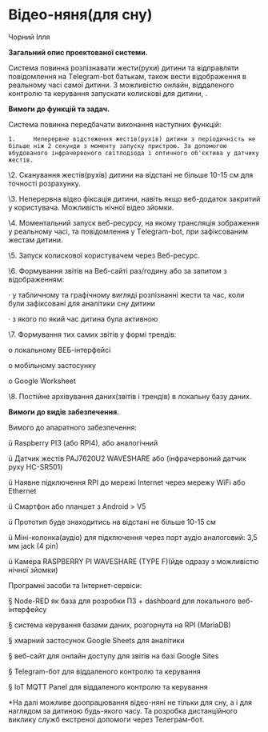 # **Відео-няня(для сну)**

Чорний Ілля

**Загальний опис проектованої системи.**

Система повинна розпізнавати жести(рухи) дитини та відправляти повідомлення на Тelegram-bot батькам, також вести відображення в реальному часі самої дитини. З можливістю онлайн, віддаленого контролю та керування запускати колискові для дитини, .

**Вимоги до функцій та задач.**

Система повинна передбачати виконання наступних функцій:

```
1.     Неперервне відстеження жестів(рухів) дитини з періодичність не більше ніж 2 секунди з моменту запуску пристрою. За допомогою вбудованого інфрачервоного світлодіода і оптичного об'єктива у датчику жестів.
```

\2.   Сканування жестів(рухів) дитини на відстані не більше 10-15 см для точності розрахунку.

\3.   Неперервна відео фіксація дитини, навіть якщо веб-додаток закритий у користувача. Можливість нічної відео зйомки.

\4.   Моментальний запуск веб-ресурсу, на якому трансляція зображення у реальному часі, та повідомлення у Тelegram-bot, при зафіксованим жестам дитини.

\5.   Запуск колискової користувачем через Веб-ресурс.

\6.   Формування звітів на Веб-сайті раз/годину або за запитом з відображенням:

·    у табличному та графічному вигляді розпізнанні жести та час, коли були зафіксовані для аналітики сну дитини

·    з якого по який час дитина була активною

\7.   Формування тих самих звітів у формі трендів:

o  локальному ВЕБ-інтерфейсі

o  мобільному застосунку

o  Google Worksheet

\8.   Постійне архівування даних(звітів і трендів) в локальну базу даних.

 

**Вимоги до видів забезпечення.**

Вимого до апаратного забезпечення:

ü Raspberry PI3 (або RPI4), або аналогічний

ü Датчик жестів PAJ7620U2 WAVESHARE або (інфрачервоний датчик руху HC-SR501)

ü Наявне підключення RPI до мережі Internet через мережу WiFi або Ethernet

ü Смартфон або планшет з Android > V5

ü Прототип буде знаходитись на відстані не більше 10-15 см

ü Міні-колонка(аудіо) для підключення через порт аудіо аналоговий: 3,5 мм jack (4 pin)

ü Камера RASPBERRY PI WAVESHARE (TYPE F)(йде одразу з можливістю нічної зйомки)

 

Програмні засоби та Інтернет-сервіси:

§ Node-RED як база для розробки ПЗ + dashboard для локального веб-інтерфейсу

§ система керування базами даних, розгорнута на RPI (MariaDB)

§ хмарний застосунок Google Sheets для аналітики

§ веб-сайт для онлайн доступу для звітів на базі Google Sites

§ Telegram-бот для віддаленого контролю та керування

§ IoT MQTT Panel для віддаленого контролю та керування

 

*На далі можливе доопрацювання відео-няні не тільки для сну, а і для наглядом за дитиною будь-якого часу. Та розробка дистанційного виклику служб екстреної допомоги через Телеграм-бот.

 